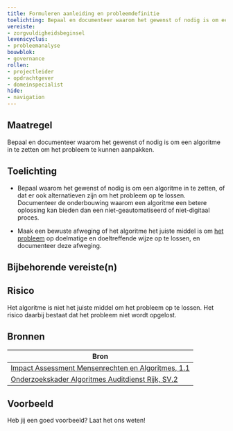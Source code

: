 ```yaml
---
title: Formuleren aanleiding en probleemdefinitie
toelichting: Bepaal en documenteer waarom het gewenst of nodig is om een algoritme in te zetten om het probleem te kunnen aanpakken.
vereiste:
- zorgvuldigheidsbeginsel
levenscyclus:
- probleemanalyse
bouwblok:
- governance
rollen:
- projectleider
- opdrachtgever
- domeinspecialist
hide:
- navigation
---
```


<!-- tags -->

## Maatregel
Bepaal en documenteer waarom het gewenst of nodig is om een algoritme in te zetten om het probleem te kunnen aanpakken. 

## Toelichting

- Bepaal waarom het gewenst of nodig is om een algoritme in te zetten, of dat er ook alternatieven zijn om het probleem op te lossen. 
Documenteer de onderbouwing waarom een algoritme een betere oplossing kan bieden dan een niet-geautomatiseerd of niet-digitaal proces. 

- Maak een bewuste afweging of het algoritme het juiste middel is om [het probleem](../maatregelen/formuleren_probleemdefinitie.md) op doelmatige en doeltreffende wijze op te lossen, en documenteer deze afweging. 

## Bijbehorende vereiste(n)

<!-- list_vereisten_on_maatregelen_page -->

## Risico
Het algoritme is niet het juiste middel om het probleem op te lossen. Het risico daarbij bestaat dat het probleem niet wordt opgelost. 

## Bronnen
| Bron                                                                                                                                                                     |
|--------------------------------------------------------------------------------------------------------------------------------------------------------------------------|
| [Impact Assessment Mensenrechten en Algoritmes, 1.1](https://www.rijksoverheid.nl/documenten/rapporten/2021/02/25/impact-assessment-mensenrechten-en-algoritmes)          |
| [Onderzoekskader Algoritmes Auditdienst Rijk, SV.2](https://www.rijksoverheid.nl/documenten/rapporten/2023/07/11/onderzoekskader-algoritmes-adr-2023)                    |

## Voorbeeld

Heb jij een goed voorbeeld? Laat het ons weten!

